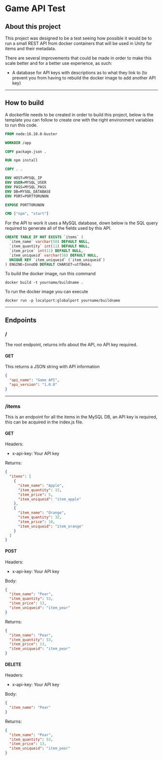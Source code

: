# Game API Test

## About this project
This project was designed to be a test seeing how possible it would be to run a small REST API from docker containers that will be used in Unity for items and their metadata.

There are several improvements that could be made in order to make this scale better and for a better use experience, as such:
- A database for API keys with descriptions as to what they link to (to prevent you from having to rebuild the docker image to add another API key)

---

## How to build
A dockerfile needs to be created in order to build this project, below is the template you can follow to create one with the right environment variables to run this code.
```dockerfile
FROM node:16.10.0-buster

WORKDIR /app

COPY package.json .

RUN npm install

COPY . .

ENV HOST=MYSQL_IP
ENV USER=MYSQL_USER
ENV PASS=MYSQL_PASS
ENV DB=MYSQL_DATABASE
ENV PORT=PORTTORUNON

EXPOSE PORTTORUNON

CMD ["npm", "start"]
```

For the API to work it uses a MySQL database, down below is the SQL query required to generate all of the fields used by this API.
```sql
CREATE TABLE IF NOT EXISTS `items` (
  `item_name` varchar(50) DEFAULT NULL,
  `item_quantity` int(11) DEFAULT NULL,
  `item_price` int(11) DEFAULT NULL,
  `item_uniqueid` varchar(50) DEFAULT NULL,
  UNIQUE KEY `item_uniqueid` (`item_uniqueid`)
) ENGINE=InnoDB DEFAULT CHARSET=utf8mb4;
```

To build the docker image, run this command

```
docker build -t yourname/buildname .
```

To run the docker image you can execute

```
docker run -p localport:globalport yourname/buildname
```

---

## Endpoints

### /
The root endpoint, returns info about the API, no API key required.

#### GET
This returns a JSON string with API information
```json
{
  "api_name": "Game API",
  "api_version": "1.0.0"
}
```

---

### /items
This is an endpoint for all the items in the MySQL DB, an API key is required, this can be acquired in the index.js file.

#### GET

Headers: 
- x-api-key: Your API key

Returns:
```json
{
  "items": [
    {
      "item_name": "Apple",
      "item_quantity": 13,
      "item_price": 5,
      "item_uniqueid": "item_apple"
    },
    {
      "item_name": "Orange",
      "item_quantity": 32,
      "item_price": 10,
      "item_uniqueid": "item_orange"
    }
  ]
}
```

#### POST

Headers:
- x-api-key: Your API key

Body:
```json
{
  "item_name": "Pear",
  "item_quantity": 53,
  "item_price": 13,
  "item_uniqueid": "item_pear"
}
```

Returns:
```json
{
  "item_name": "Pear",
  "item_quantity": 53,
  "item_price": 13,
  "item_uniqueid": "item_pear"
}
```

#### DELETE

Headers: 
- x-api-key: Your API key

Body:
```json
{
  "item_name": "Pear"
}
```

Returns:
```json
{
  "item_name": "Pear",
  "item_quantity": 53,
  "item_price": 13,
  "item_uniqueid": "item_pear"
}
```
